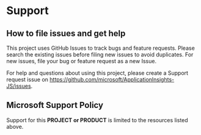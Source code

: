 # Support

## How to file issues and get help  

This project uses GitHub Issues to track bugs and feature requests. Please search the existing
issues before filing new issues to avoid duplicates.  For new issues, file your bug or
feature request as a new Issue.

For help and questions about using this project, please create a Support request issue on
<https://github.com/microsoft/ApplicationInsights-JS/issues>.

## Microsoft Support Policy  

Support for this **PROJECT or PRODUCT** is limited to the resources listed above.
